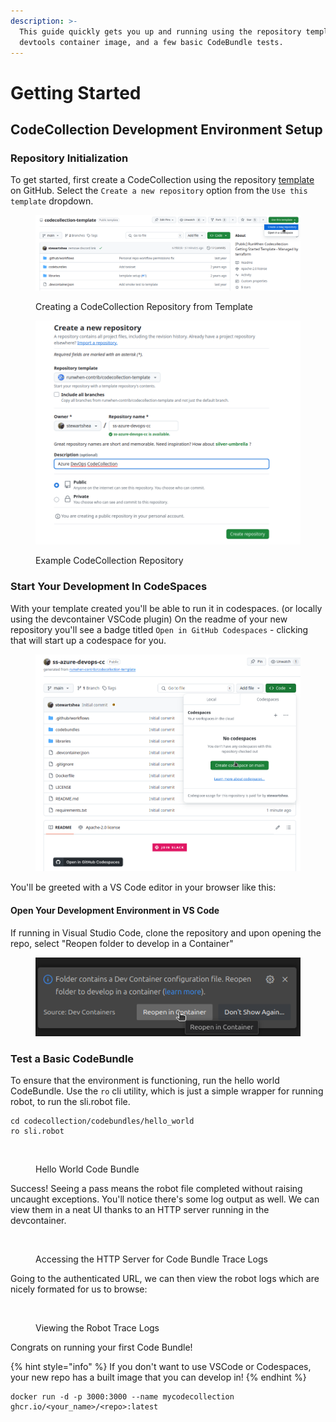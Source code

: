 ```yaml
---
description: >-
  This guide quickly gets you up and running using the repository template, the
  devtools container image, and a few basic CodeBundle tests.
---
```


# Getting Started

## CodeCollection Development Environment Setup

### Repository Initialization

To get started, first create a CodeCollection using the repository [template ](https://github.com/runwhen-contrib/codecollection-template)on GitHub. Select the `Create a new repository` option from the `Use this template` dropdown.

<figure><img src="../.gitbook/assets/image (11).png" alt=""><figcaption><p>Creating a CodeCollection Repository from Template</p></figcaption></figure>

<figure><img src="../.gitbook/assets/image (13).png" alt=""><figcaption><p>Example CodeCollection Repository</p></figcaption></figure>

### Start Your Development In CodeSpaces

With your template created you'll be able to run it in codespaces. (or locally using the devcontainer VSCode plugin) On the readme of your new repository you'll see a badge titled `Open in GitHub Codespaces` - clicking that will start up a codespace for you.

<figure><img src="../.gitbook/assets/image (14).png" alt=""><figcaption></figcaption></figure>

You'll be greeted with a VS Code editor in your browser like this:



#### Open Your Development Environment in VS Code

If running in Visual Studio Code, clone the repository and upon opening the repo, select "Reopen folder to develop in a Container"

<figure><img src="../.gitbook/assets/image (15).png" alt=""><figcaption></figcaption></figure>



### Test a Basic CodeBundle

To ensure that the environment is functioning, run the hello world CodeBundle. Use the `ro` cli utility, which is just a simple wrapper for running robot, to run the sli.robot file.&#x20;

```
cd codecollection/codebundles/hello_world
ro sli.robot
```

<figure><img src="../.gitbook/assets/4.png" alt=""><figcaption><p>Hello World Code Bundle</p></figcaption></figure>

Success! Seeing a pass means the robot file completed without raising uncaught exceptions. You'll notice there's some log output as well. We can view them in a neat UI thanks to an HTTP server running in the devcontainer.

<figure><img src="../.gitbook/assets/5.png" alt=""><figcaption><p>Accessing the HTTP Server for Code Bundle Trace Logs</p></figcaption></figure>

Going to the authenticated URL, we can then view the robot logs which are nicely formated for us to browse:

<figure><img src="../.gitbook/assets/6.png" alt=""><figcaption><p>Viewing the Robot Trace Logs</p></figcaption></figure>

Congrats on running your first Code Bundle!

{% hint style="info" %}
If you don't want to use VSCode or Codespaces, your new repo has a built image that you can develop in!
{% endhint %}

```
docker run -d -p 3000:3000 --name mycodecollection ghcr.io/<your_name>/<repo>:latest
```
